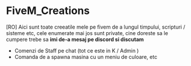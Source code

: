 # FiveM_Creations

[RO] Aici sunt toate creeatile mele pe fivem de a lungul timpului, scripturi / sisteme etc, cele enumerate mai jos sunt private, cine doreste sa le cumpere trebe sa <b> imi de-a mesaj pe discord si discutam </b>

<ul>
  <li> Comenzi de Staff pe chat (tot ce este in K / Admin ) </li>
  <li> Comanda de a spawna masina cu un meniu de culoare, etc </li>
</ul>
